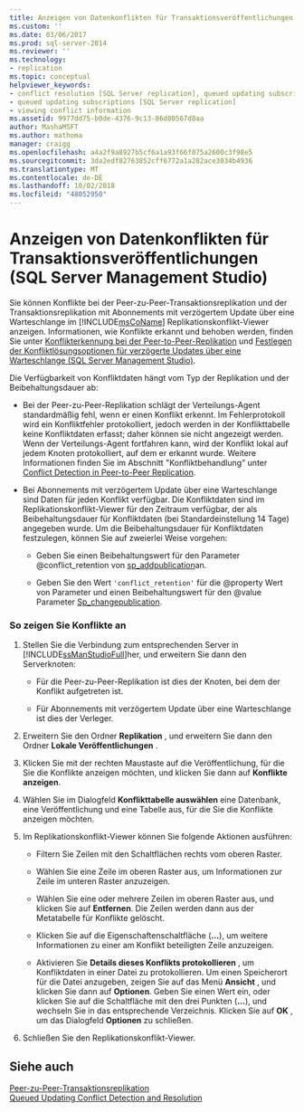 ```yaml
---
title: Anzeigen von Datenkonflikten für Transaktionsveröffentlichungen (SQL Server Management Studio) | Microsoft-Dokumentation
ms.custom: ''
ms.date: 03/06/2017
ms.prod: sql-server-2014
ms.reviewer: ''
ms.technology:
- replication
ms.topic: conceptual
helpviewer_keywords:
- conflict resolution [SQL Server replication], queued updating subscriptions
- queued updating subscriptions [SQL Server replication]
- viewing conflict information
ms.assetid: 9977dd75-b0de-4376-9c13-86d80567d8aa
author: MashaMSFT
ms.author: mathoma
manager: craigg
ms.openlocfilehash: a4a2f9a8927b5cf6a1a93f66f075a2600c3f98e5
ms.sourcegitcommit: 3da2edf82763852cff6772a1a282ace3034b4936
ms.translationtype: MT
ms.contentlocale: de-DE
ms.lasthandoff: 10/02/2018
ms.locfileid: "48052950"
---
```

# <a name="view-data-conflicts-for-transactional-publications-sql-server-management-studio"></a>Anzeigen von Datenkonflikten für Transaktionsveröffentlichungen (SQL Server Management Studio)
  Sie können Konflikte bei der Peer-zu-Peer-Transaktionsreplikation und der Transaktionsreplikation mit Abonnements mit verzögertem Update über eine Warteschlange im [!INCLUDE[msCoName](../../includes/msconame-md.md)] Replikationskonflikt-Viewer anzeigen. Informationen, wie Konflikte erkannt und behoben werden, finden Sie unter [Konflikterkennung bei der Peer-to-Peer-Replikation](transactional/peer-to-peer-conflict-detection-in-peer-to-peer-replication.md) und [Festlegen der Konfliktlösungsoptionen für verzögerte Updates über eine Warteschlange &#40;SQL Server Management Studio&#41;](publish/set-queued-updating-conflict-resolution-options-sql-server-management-studio.md).  
  
 Die Verfügbarkeit von Konfliktdaten hängt vom Typ der Replikation und der Beibehaltungsdauer ab:  
  
-   Bei der Peer-zu-Peer-Replikation schlägt der Verteilungs-Agent standardmäßig fehl, wenn er einen Konflikt erkennt. Im Fehlerprotokoll wird ein Konfliktfehler protokolliert, jedoch werden in der Konflikttabelle keine Konfliktdaten erfasst; daher können sie nicht angezeigt werden. Wenn der Verteilungs-Agent fortfahren kann, wird der Konflikt lokal auf jedem Knoten protokolliert, auf dem er erkannt wurde. Weitere Informationen finden Sie im Abschnitt "Konfliktbehandlung" unter [Conflict Detection in Peer-to-Peer Replication](transactional/peer-to-peer-conflict-detection-in-peer-to-peer-replication.md).  
  
-   Bei Abonnements mit verzögertem Update über eine Warteschlange sind Daten für jeden Konflikt verfügbar. Die Konfliktdaten sind im Replikationskonflikt-Viewer für den Zeitraum verfügbar, der als Beibehaltungsdauer für Konfliktdaten (bei Standardeinstellung 14 Tage) angegeben wurde. Um die Beibehaltungsdauer für Konfliktdaten festzulegen, können Sie auf zweierlei Weise vorgehen:  
  
    -   Geben Sie einen Beibehaltungswert für den Parameter @conflict_retention von [sp_addpublication](/sql/relational-databases/system-stored-procedures/sp-addpublication-transact-sql)an.  
  
    -   Geben Sie den Wert `'conflict_retention'` für die @property Wert von Parameter und einen Beibehaltungswert für den @value Parameter [Sp_changepublication](/sql/relational-databases/system-stored-procedures/sp-changepublication-transact-sql).  
  
### <a name="to-view-conflicts"></a>So zeigen Sie Konflikte an  
  
1.  Stellen Sie die Verbindung zum entsprechenden Server in [!INCLUDE[ssManStudioFull](../../includes/ssmanstudiofull-md.md)]her, und erweitern Sie dann den Serverknoten:  
  
    -   Für die Peer-zu-Peer-Replikation ist dies der Knoten, bei dem der Konflikt aufgetreten ist.  
  
    -   Für Abonnements mit verzögertem Update über eine Warteschlange ist dies der Verleger.  
  
2.  Erweitern Sie den Ordner **Replikation** , und erweitern Sie dann den Ordner **Lokale Veröffentlichungen** .  
  
3.  Klicken Sie mit der rechten Maustaste auf die Veröffentlichung, für die Sie die Konflikte anzeigen möchten, und klicken Sie dann auf **Konflikte anzeigen**.  
  
4.  Wählen Sie im Dialogfeld **Konflikttabelle auswählen** eine Datenbank, eine Veröffentlichung und eine Tabelle aus, für die Sie die Konflikte anzeigen möchten.  
  
5.  Im Replikationskonflikt-Viewer können Sie folgende Aktionen ausführen:  
  
    -   Filtern Sie Zeilen mit den Schaltflächen rechts vom oberen Raster.  
  
    -   Wählen Sie eine Zeile im oberen Raster aus, um Informationen zur Zeile im unteren Raster anzuzeigen.  
  
    -   Wählen Sie eine oder mehrere Zeilen im oberen Raster aus, und klicken Sie auf **Entfernen**. Die Zeilen werden dann aus der Metatabelle für Konflikte gelöscht.  
  
    -   Klicken Sie auf die Eigenschaftenschaltfläche (**…**), um weitere Informationen zu einer am Konflikt beteiligten Zeile anzuzeigen.  
  
    -   Aktivieren Sie **Details dieses Konflikts protokollieren** , um Konfliktdaten in einer Datei zu protokollieren. Um einen Speicherort für die Datei anzugeben, zeigen Sie auf das Menü **Ansicht** , und klicken Sie dann auf **Optionen**. Geben Sie einen Wert ein, oder klicken Sie auf die Schaltfläche mit den drei Punkten (**...**), und wechseln Sie in das entsprechende Verzeichnis. Klicken Sie auf **OK** , um das Dialogfeld **Optionen** zu schließen.  
  
6.  Schließen Sie den Replikationskonflikt-Viewer.  
  
## <a name="see-also"></a>Siehe auch  
 [Peer-zu-Peer-Transaktionsreplikation](transactional/peer-to-peer-transactional-replication.md)   
 [Queued Updating Conflict Detection and Resolution](transactional/updatable-subscriptions-queued-updating-conflict-resolution.md)  
  
  

